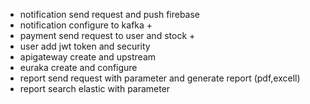 - notification send request and push firebase
- notification configure to kafka +
- payment send request to user and stock +
- user add jwt token and security
- apigateway create and upstream
- euraka create and configure
- report send request with parameter and generate report (pdf,excell)
- report search elastic with parameter
